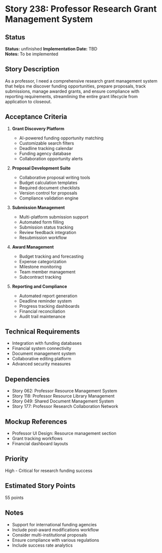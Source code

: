 # Story 238: Professor Research Grant Management System

## Status
**Status:** unfinished
**Implementation Date:** TBD  
**Notes:** To be implemented

## Story Description
As a professor, I need a comprehensive research grant management system that helps me discover funding opportunities, prepare proposals, track submissions, manage awarded grants, and ensure compliance with reporting requirements, streamlining the entire grant lifecycle from application to closeout.

## Acceptance Criteria
1. **Grant Discovery Platform**
   - AI-powered funding opportunity matching
   - Customizable search filters
   - Deadline tracking calendar
   - Funding agency database
   - Collaboration opportunity alerts

2. **Proposal Development Suite**
   - Collaborative proposal writing tools
   - Budget calculation templates
   - Required document checklists
   - Version control for proposals
   - Compliance validation engine

3. **Submission Management**
   - Multi-platform submission support
   - Automated form filling
   - Submission status tracking
   - Review feedback integration
   - Resubmission workflow

4. **Award Management**
   - Budget tracking and forecasting
   - Expense categorization
   - Milestone monitoring
   - Team member management
   - Subcontract tracking

5. **Reporting and Compliance**
   - Automated report generation
   - Deadline reminder system
   - Progress tracking dashboards
   - Financial reconciliation
   - Audit trail maintenance

## Technical Requirements
- Integration with funding databases
- Financial system connectivity
- Document management system
- Collaborative editing platform
- Advanced security measures

## Dependencies
- Story 062: Professor Resource Management System
- Story 118: Professor Resource Library Management
- Story 049: Shared Document Management System
- Story 177: Professor Research Collaboration Network

## Mockup References
- Professor UI Design: Resource management section
- Grant tracking workflows
- Financial dashboard layouts

## Priority
High - Critical for research funding success

## Estimated Story Points
55 points

## Notes
- Support for international funding agencies
- Include post-award modifications workflow
- Consider multi-institutional proposals
- Ensure compliance with various regulations
- Include success rate analytics
